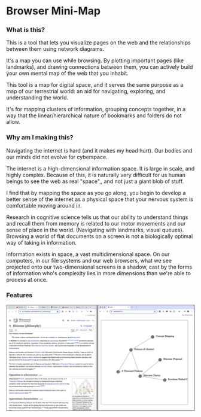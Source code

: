 # Browser Mini-Map

### What is this?
This is a tool that lets you visualize pages on the web and the relationships between them using network diagrams.

It's a map you can use while browsing.
By plotting important pages (like landmarks), and drawing connections between them, you can actively build your own mental map of the web that you inhabit.

This tool is a map for digital space, and it serves the same purpose as a map of our terrestrial world: an aid for navigating, exploring, and understanding the world.



It's for mapping clusters of information, grouping concepts together, in a way that the linear/hierarchical nature of bookmarks and folders do not allow.

### Why am I making this?
Navigating the internet is hard (and it makes my head hurt).
Our bodies and our minds did not evolve for cyberspace.

The internet is a high-dimensional information space. It is large in scale, and highly complex. Because of this, it is naturally very difficult for us human beings to see the web as real "space",, and not just a giant blob of stuff.

I find that by mapping the space as you go along, you begin to develop a better sense of the internet as a physical space that your nervous system is comfortable moving around in.

Research in cognitive science tells us that our ability to understand things and recall them from memory is related to our motor movements and our sense of place in the world. (Navigating with landmarks, visual queues).
Browsing a world of flat documents on a screen is not a biologically optimal way of taking in information.


Information exists in space, a vast multidimensional space. On our computers, in our file systems and our web browsers, what we see projected onto our two-dimensional screens is a shadow, cast by the forms of information who's
complexity lies in more dimensions than we're able to process at once.

### Features

![screenshot](/assets/example1.png)

